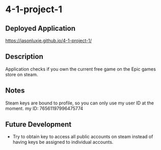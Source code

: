 # 4-1-project-1

## Deployed Application 
https://jasonluxie.github.io/4-1-project-1/

## Description
Application checks if you own the current free game on the Epic games store on steam. 

## Notes
Steam keys are bound to profile, so you can only use my user ID at the moment. 
my ID: 76561197996475774

## Future Development
* Try to obtain key to access all public accounts on steam instead of having keys be assigned to individual accounts.